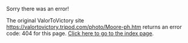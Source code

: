 

Sorry there was an error!

The original ValorToVictory site https://valortovictory.tripod.com/photo/Moore-ph.htm returns an error code: 404 for this page. [Click here to go to the index page](../index.md).